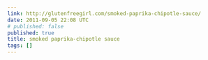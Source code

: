 ```yaml
---
link: http://glutenfreegirl.com/smoked-paprika-chipotle-sauce/
date: 2011-09-05 22:08 UTC
# published: false
published: true
title: smoked paprika-chipotle sauce
tags: []
---
```



